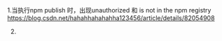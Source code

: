 1.当执行npm publish 时，出现unauthorized 和 is not in the npm registry https://blog.csdn.net/hahahhahahahha123456/article/details/82054908

2.